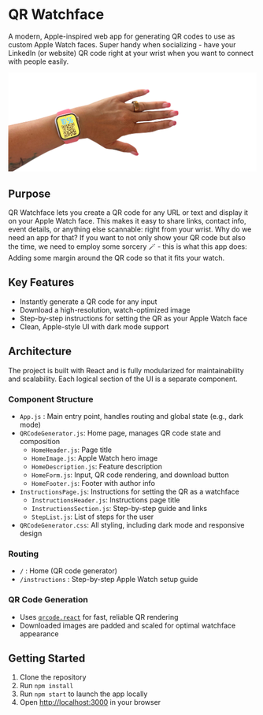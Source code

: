 # QR Watchface

A modern, Apple-inspired web app for generating QR codes to use as custom Apple Watch faces. Super handy when socializing - have your LinkedIn (or website) QR code right at your wrist when you want to connect with people easily.

![image of Luise's wrist with an Apple watch showing her QR code](/public/watch_pic.png)

## Purpose

QR Watchface lets you create a QR code for any URL or text and display it on your Apple Watch face. This makes it easy to share links, contact info, event details, or anything else scannable: right from your wrist. Why do we need an app for that? If you want to not only show your QR code but also the time, we need to employ some sorcery 🪄 - this is what this app does: Adding some margin around the QR code so that it fits your watch.

## Key Features

- Instantly generate a QR code for any input
- Download a high-resolution, watch-optimized image
- Step-by-step instructions for setting the QR as your Apple Watch face
- Clean, Apple-style UI with dark mode support

## Architecture

The project is built with React and is fully modularized for maintainability and scalability. Each logical section of the UI is a separate component.

### Component Structure

- `App.js` :  Main entry point, handles routing and global state (e.g., dark mode)
- `QRCodeGenerator.js`: Home page, manages QR code state and composition
  - `HomeHeader.js`: Page title
  - `HomeImage.js`: Apple Watch hero image
  - `HomeDescription.js`: Feature description
  - `HomeForm.js`: Input, QR code rendering, and download button
  - `HomeFooter.js`:  Footer with author info
- `InstructionsPage.js`: Instructions for setting the QR as a watchface
  - `InstructionsHeader.js`: Instructions page title
  - `InstructionsSection.js`: Step-by-step guide and links
  - `StepList.js`: List of steps for the user
- `QRCodeGenerator.css`:  All styling, including dark mode and responsive design

### Routing

- `/` :  Home (QR code generator)
- `/instructions` :  Step-by-step Apple Watch setup guide

### QR Code Generation

- Uses [`qrcode.react`](https://github.com/zpao/qrcode.react) for fast, reliable QR rendering
- Downloaded images are padded and scaled for optimal watchface appearance

## Getting Started

1. Clone the repository
2. Run `npm install`
3. Run `npm start` to launch the app locally
4. Open [http://localhost:3000](http://localhost:3000) in your browser
